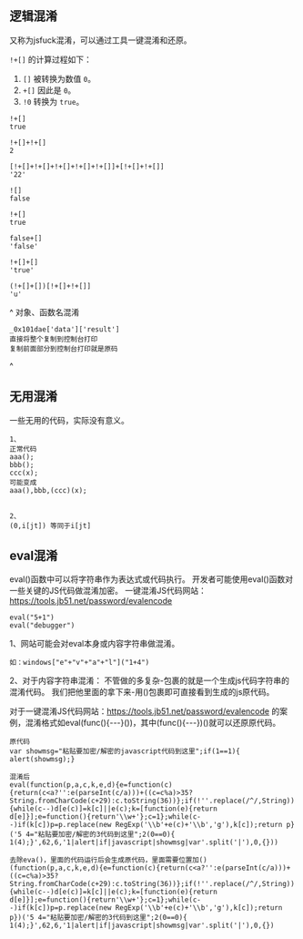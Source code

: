 ## **逻辑混淆**
又称为jsfuck混淆，可以通过工具一键混淆和还原。

`!+[]` 的计算过程如下：
1. `[]` 被转换为数值 `0`。
2. `+[]` 因此是 `0`。
3. `!0` 转换为 `true`。
```
!+[]
true

!+[]+!+[]
2

[!+[]+!+[]+!+[]+!+[]+!+[]]+[!+[]+!+[]]
'22'

![]
false

!+[]
true

false+[]
'false'

!+[]+[]
'true'

(!+[]+[])[!+[]+!+[]]
'u'
```

^
对象、函数名混淆
```
_0x101dae['data']['result']
直接将整个复制到控制台打印
复制前面部分到控制台打印就是原码
```

^
## **无用混淆**
一些无用的代码，实际没有意义。
```
1、
正常代码
aaa();
bbb();
ccc(x);
可能变成
aaa(),bbb,(ccc)(x);


2、
(0,i[jt]) 等同于i[jt]
```

## **eval混淆**
eval()函数中可以将字符串作为表达式或代码执行。
开发者可能使用eval()函数对一些关键的JS代码做混淆加密。
一键混淆JS代码网站：<https://tools.jb51.net/password/evalencode>
```
eval("5+1")
eval("debugger")
```
1、网站可能会对eval本身或内容字符串做混淆。
```
如：windows["e"+"v"+"a"+"l"]("1+4")
```

2、对于内容字符串混淆：
不管做的多复杂-包裹的就是一个生成js代码字符串的混淆代码。
我们把他里面的拿下来-用()包裹即可直接看到生成的js原代码。

对于一键混淆JS代码网站：<https://tools.jb51.net/password/evalencode>
的案例，混淆格式如eval(func(){---}())，其中(func(){---})()就可以还原原代码。
```
原代码
var showmsg="粘贴要加密/解密的javascript代码到这里";if(1==1){  alert(showmsg);}

混淆后
eval(function(p,a,c,k,e,d){e=function(c){return(c<a?'':e(parseInt(c/a)))+((c=c%a)>35?String.fromCharCode(c+29):c.toString(36))};if(!''.replace(/^/,String)){while(c--)d[e(c)]=k[c]||e(c);k=[function(e){return d[e]}];e=function(){return'\\w+'};c=1};while(c--)if(k[c])p=p.replace(new RegExp('\\b'+e(c)+'\\b','g'),k[c]);return p}('5 4="粘贴要加密/解密的3代码到这里";2(0==0){  1(4);}',62,6,'1|alert|if|javascript|showmsg|var'.split('|'),0,{}))

去除eva()，里面的代码运行后会生成原代码，里面需要位置加()
(function(p,a,c,k,e,d){e=function(c){return(c<a?'':e(parseInt(c/a)))+((c=c%a)>35?String.fromCharCode(c+29):c.toString(36))};if(!''.replace(/^/,String)){while(c--)d[e(c)]=k[c]||e(c);k=[function(e){return d[e]}];e=function(){return'\\w+'};c=1};while(c--)if(k[c])p=p.replace(new RegExp('\\b'+e(c)+'\\b','g'),k[c]);return p})('5 4="粘贴要加密/解密的3代码到这里";2(0==0){  1(4);}',62,6,'1|alert|if|javascript|showmsg|var'.split('|'),0,{})
```



